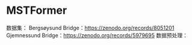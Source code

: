 # MSTFormer
数据集：
  Bergsøysund Bridge：https://zenodo.org/records/8051201   
  Gjemnessund Bridge：https://zenodo.org/records/5979695
数据预处理：
